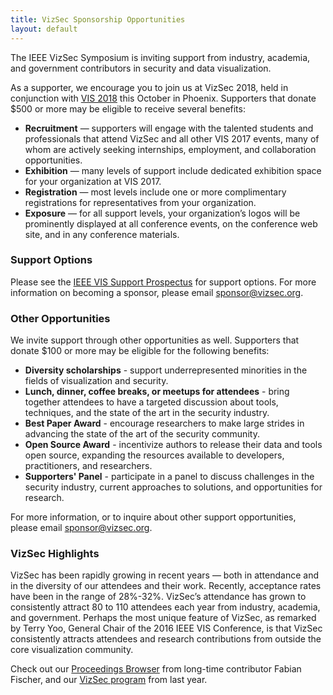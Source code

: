 ```yaml
---
title: VizSec Sponsorship Opportunities
layout: default
---
```


The IEEE VizSec Symposium is inviting support from industry, academia, and government contributors in security and data visualization.

As a supporter, we encourage you to join us at VizSec 2018, held in conjunction with <a href="http://ieeevis.org">VIS 2018</a> this October in Phoenix. Supporters that donate $500 or more may be eligible to receive several benefits:

* <strong>Recruitment</strong> — supporters will engage with the talented students and professionals that attend VizSec and all other VIS 2017 events, many of whom are actively seeking internships, employment, and collaboration opportunities.
* <strong>Exhibition</strong> — many levels of support include dedicated exhibition space for your organization at VIS 2017.
* <strong>Registration</strong> — most levels include one or more complimentary registrations for representatives from your organization.
* <strong>Exposure</strong> — for all support levels, your organization’s logos will be prominently displayed at all conference events, on the conference web site, and in any conference materials.


### Support Options

Please see the <a href="http://ieeevis.org/year/2017/info/exhibition/vis2017_prospectus.pdf">IEEE VIS Support Prospectus</a> for support options. For more information on becoming a sponsor, please email <a href="mailto:sponsor@vizsec.org">sponsor@vizsec.org</a>.


### Other Opportunities

We invite support through other opportunities as well. Supporters that donate $100 or more may be eligible for the following benefits:

* <strong>Diversity scholarships</strong> - support underrepresented minorities in the fields of visualization and security.
* <strong>Lunch, dinner, coffee breaks, or meetups for attendees</strong> - bring together attendees to have a targeted discussion about tools, techniques, and the state of the art in the security industry.
* <strong>Best Paper Award</strong> - encourage researchers to make large strides in advancing the state of the art of the security community.
* <strong>Open Source Award</strong> - incentivize authors to release their data and tools open source, expanding the resources available to developers, practitioners, and researchers.
* <strong>Supporters' Panel</strong> - participate in a panel to discuss challenges in the security industry, current approaches to solutions, and opportunities for research.

For more information, or to inquire about other support opportunities, please email <a href="mailto:sponsor@vizsec.org">sponsor@vizsec.org</a>.


### VizSec Highlights

VizSec has been rapidly growing in recent years — both in attendance and in the diversity of our attendees and their work. Recently, acceptance rates have been in the range of 28%-32%. VizSec’s attendance has grown to consistently attract 80 to 110 attendees each year from industry, academia, and government. Perhaps the most unique feature of VizSec, as remarked by Terry Yoo, General Chair of the 2016 IEEE VIS Conference, is that VizSec consistently attracts attendees and research contributions from outside the core visualization community.

Check out our <a href="http://vizsec.dbvis.de">Proceedings Browser</a> from long-time contributor Fabian Fischer, and our <a href="http://vizsec.org/vizsec2016/">VizSec program</a> from last year.
